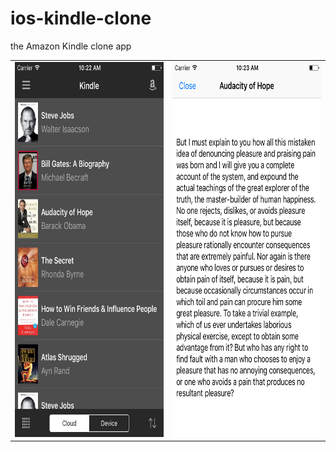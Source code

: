 # ios-kindle-clone
the Amazon Kindle clone app

<table>
<tr>
<td><img src="/images/screenshot-main.png" alt="Screenshot of Kindle Main" height=600></td>
<td><img src="/images/screenshot-page.png" alt="Screenshot of Kindle Main" height=600></td>
</tr>
</table>
